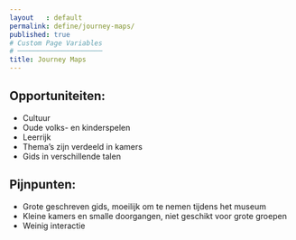 ```yaml
---
layout   : default
permalink: define/journey-maps/
published: true
# Custom Page Variables
# ─────────────────────
title: Journey Maps
---
```


Opportuniteiten:
----------------

- Cultuur
- Oude volks- en kinderspelen
- Leerrijk
- Thema’s zijn verdeeld in kamers
- Gids in verschillende talen

Pijnpunten:
-----------

- Grote geschreven gids, moeilijk om te nemen tijdens het museum
- Kleine kamers en smalle doorgangen, niet geschikt voor grote groepen
- Weinig interactie
